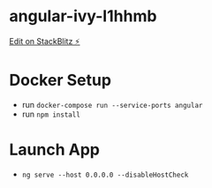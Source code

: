 # angular-ivy-l1hhmb

[Edit on StackBlitz ⚡️](https://stackblitz.com/edit/angular-ivy-l1hhmb)

# Docker Setup 
* run ```docker-compose run --service-ports angular```
* run ```npm install```

# Launch App 
* ```ng serve --host 0.0.0.0 --disableHostCheck```


